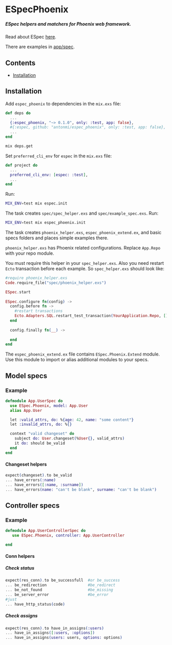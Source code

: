# ESpecPhoenix

##### ESpec helpers and matchers for Phoenix web framework.
Read about ESpec [here](https://github.com/antonmi/espec).

There are examples in [app/spec](https://github.com/antonmi/espec_phoenix/tree/master/app/spec).

## Contents
- [Installation](#installation)

## Installation

Add `espec_phoenix` to dependencies in the `mix.exs` file:

```elixir
def deps do
  ...
  {:espec_phoenix, "~> 0.1.0", only: :test, app: false},
  #{:espec, github: "antonmi/espec_phoenix", only: :test, app: false}, to get the latest version
  ...
end
```
```sh
mix deps.get
```
Set `preferred_cli_env` for `espec` in the `mix.exs` file:

```elixir
def project do
  ...
  preferred_cli_env: [espec: :test],
  ...
end
```
Run:
```sh
MIX_ENV=test mix espec.init
```
The task creates `spec/spec_helper.exs` and `spec/example_spec.exs`.
Run:
```sh
MIX_ENV=test mix espec_phoenix.init
```
The task creates `phoenix_helper.exs`, `espec_phoenix_extend.ex`, and basic specs folders and places simple examples there.

`phoenix_helper.exs` has Phoenix related configurations.
Replace `App.Repo` with your repo module.

You must require this helper in your `spec_helper.exs`.
Also you need restart `Ecto` transaction before each example. So `spec_helper.exs` should look like:
```elixir
#require phoenix_helper.exs
Code.require_file("spec/phoenix_helper.exs")

ESpec.start
  
ESpec.configure fn(config) ->
  config.before fn ->
    #restart transactions
    Ecto.Adapters.SQL.restart_test_transaction(YourApplication.Repo, [])
  end
  
  config.finally fn(__) -> 
    
  end
end
```
The `espec_phoenix_extend.ex` file contains `ESpec.Phoenix.Extend` module.
Use this module to import or alias additional modules to your specs.

## Model specs
### Example
```elixir
defmodule App.UserSpec do
  use ESpec.Phoenix, model: App.User
  alias App.User

  let :valid_attrs, do: %{age: 42, name: "some content"}
  let :invalid_attrs, do: %{}

  context "valid changeset" do
    subject do: User.changeset(%User{}, valid_attrs)
    it do: should be_valid
  end
end  
```
#### Changeset helpers
```elixir
expect(changeset).to be_valid
... have_errors(:name)
... have_errors([:name, :surname])
... have_errors(name: "can't be blank", surname: "can't be blank")

```

## Controller specs
### Example
```elixir
defmodule App.UserControllerSpec do
   use ESpec.Phoenix, controller: App.UserController

end
```

#### Conn helpers
##### Check status
```elixir
expect(res_conn).to be_successfull  #or be_success
... be_redirection                  #be_redirect
... be_not_found                    #be_missing
... be_server_error                 #be_error
#just
... have_http_status(code)
```
##### Check assigns
```elixir
expect(res_conn).to have_in_assigns(:users)
... have_in_assigns([:users, :options])
... have_in_assigns(users: users, options: options)
```





